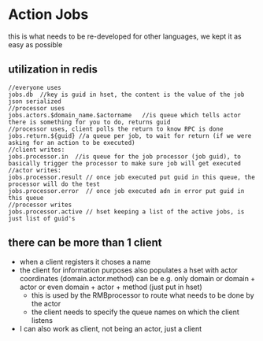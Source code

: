 # Action Jobs

this is what needs to be re-developed for other languages, we kept it as easy as possible

## utilization in redis

```
//everyone uses
jobs.db  //key is guid in hset, the content is the value of the job json serialized
//processor uses
jobs.actors.$domain_name.$actorname   //is queue which tells actor there is something for you to do, returns guid
//processor uses, client polls the return to know RPC is done
jobs.return.${guid} //a queue per job, to wait for return (if we were asking for an action to be executed)
//client writes:
jobs.processor.in  //is queue for the job processor (job guid), to basically trigger the processor to make sure job will get executed
//actor writes:
jobs.processor.result // once job executed put guid in this queue, the processor will do the test
jobs.processor.error  // once job executed adn in error put guid in this queue
//processor writes
jobs.processor.active // hset keeping a list of the active jobs, is just list of guid's
```

## there can be more than 1 client

- when a client registers it choses a name
- the client for information purposes also populates a hset with actor coordinates (domain.actor.method) can be e.g. only domain or domain + actor or even domain + actor + method (just put in hset)
    - this is used by the RMBprocessor to route what needs to be done by the actor
    - the client needs to specify the queue names on which the client listens
- I can also work as client, not being an actor, just a client

